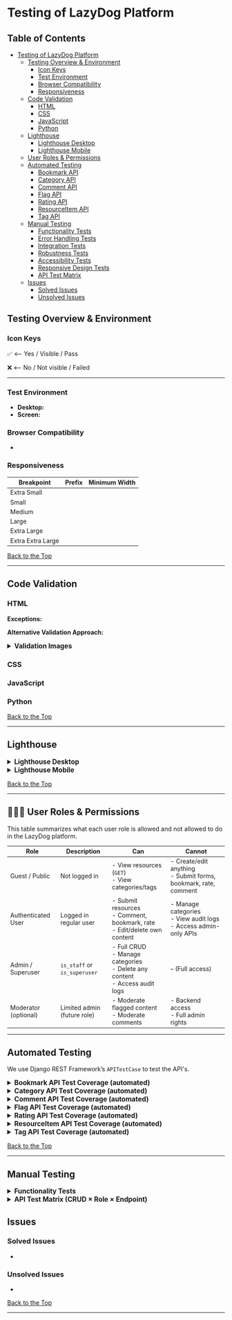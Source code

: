 # Testing of LazyDog Platform

## Table of Contents

- [Testing of LazyDog Platform](#testing-of-lazydog-platform)
  - [Testing Overview & Environment](#testing-overview--environment)
    - [Icon Keys](#icon-keys)
    - [Test Environment](#test-environment)
    - [Browser Compatibility](#browser-compatibility)
    - [Responsiveness](#responsiveness)
  - [Code Validation](#code-validation)
    - [HTML](#html)
    - [CSS](#css)
    - [JavaScript](#javascript)
    - [Python](#python)
  - [Lighthouse](#lighthouse)
    - [Lighthouse Desktop](#lighthouse-desktop)
    - [Lighthouse Mobile](#lighthouse-mobile)
  - [User Roles & Permissions](#user-roles--permissions)
  - [Automated Testing](#automated-testing)
    - [Bookmark API](#bookmark-api-test-coverage-automated)
    - [Category API](#category-api-test-coverage-automated)
    - [Comment API](#comment-api-test-coverage-automated)
    - [Flag API](#flag-api-test-coverage-automated)
    - [Rating API](#rating-api-test-coverage-automated)
    - [ResourceItem API](#resourceitem-api-test-coverage-automated)
    - [Tag API](#tag-api-test-coverage-automated)
  - [Manual Testing](#manual-testing)
    - [Functionality Tests](#functionality-tests)
    - [Error Handling Tests](#error-handling-tests)
    - [Integration Tests](#integration-tests)
    - [Robustness Tests](#robustness-tests)
    - [Accessibility Tests](#accessibility-tests)
    - [Responsive Design Tests](#responsive-design-tests)
    - [API Test Matrix](#api-test--matrix)
  - [Issues](#issues)
    - [Solved Issues](#solved-issues)
    - [Unsolved Issues](#unsolved-issues)

## Testing Overview & Environment

### Icon Keys

&#9989; <-- Yes / Visible / Pass

&#10060; <-- No / Not visible / Failed

---

### Test Environment

- **Desktop:**
- **Screen:**

### Browser Compatibility

- 

### Responsiveness

| **Breakpoint**         | **Prefix** | **Minimum Width** |
|------------------------|------------|-------------------|
| Extra Small            |            |                   |
| Small                  |            |                   |
| Medium                 |            |                   |
| Large                  |            |                   |
| Extra Large            |            |                   |
| Extra Extra Large      |            |                   |

[Back to the Top](#testing-of-lazydog-platform)

---

## Code Validation

### HTML

**Exceptions:**

**Alternative Validation Approach:**

<details id="Validation Images">
<summary style="font-size: 1.1em; font-weight: bold;">Validation Images</summary>

#### Landing (Non-Authenticated)

#### Sign Up

#### Log In

#### Forgot Password

#### Home (Authenticated)

#### User Dashboard

#### Resource Page

#### Resource Detail Page

#### Contribution Form

#### About Page

#### About Detail Page

#### Contact Form

#### Log Out

#### Confirm Delete

</details>

### CSS

### JavaScript

### Python

[Back to the Top](#testing-of-lazydog-platform)

---

## Lighthouse

<details id="Lighthouse-desktop">
<summary style="font-size: 1.1em; font-weight: bold;">Lighthouse Desktop</summary>

#### Landing (Non-Authenticated)

#### Sign Up

#### Log In

#### Forgot Password

#### Home (Authenticated)

#### User Dashboard

#### Resource Page

#### Resource Detail Page

#### Contribution Form

#### About Page

#### About Detail Page

#### Contact Form

#### Log Out

#### Confirm Delete

</details>

<details id="Lighthouse-mobile">
<summary style="font-size: 1.1em; font-weight: bold;">Lighthouse Mobile</summary>

#### Landing (Non-Authenticated)

#### Sign Up

#### Log In

#### Forgot Password

#### Home (Authenticated)

#### User Dashboard

#### Resource Page

#### Resource Detail Page

#### Contribution Form

#### About Page

#### About Detail Page

#### Contact Form

#### Log Out

#### Confirm Delete

</details>

[Back to the Top](#testing-of-lazydog-platform)

---

## 🧑‍🤝‍🧑 User Roles & Permissions

This table summarizes what each user role is allowed and not allowed to do in the LazyDog platform.

| Role               | Description                     | Can                                                                 | Cannot                                                               |
|--------------------|---------------------------------|----------------------------------------------------------------------|-----------------------------------------------------------------------|
| Guest / Public   | Not logged in                   | - View resources (`GET`)<br>- View categories/tags                  | - Create/edit anything<br>- Submit forms, bookmark, rate, comment     |
| Authenticated User | Logged in regular user          | - Submit resources<br>- Comment, bookmark, rate<br>- Edit/delete own content | - Manage categories<br>- View audit logs<br>- Access admin-only APIs |
| Admin / Superuser | `is_staff` or `is_superuser`     | - Full CRUD<br>- Manage categories<br>- Delete any content<br>- Access audit logs | – (Full access)                                                   |
| Moderator (optional) | Limited admin (future role) | - Moderate flagged content<br>- Moderate comments                    | - Backend access<br>- Full admin rights                              |

---

## Automated Testing

We use Django REST Framework’s `APITestCase` to test the API's.

<details id="Auto-test-bookmark">
<summary style="font-size: 1.1em; font-weight: bold;">Bookmark API Test Coverage (automated)</summary>
<br>

The following behaviors are covered automatically:

- ✅ Creating a bookmark (valid/duplicate/unauthenticated)
- ✅ Deleting bookmarks (own vs others')
- ✅ Filtering bookmarks by user and by resource
- ✅ Listing all bookmarks
- ✅ Validating default ordering by `created_at`
- ✅ Blocking updates (PATCH/PUT) to immutable bookmark records

These tests run against an isolated test database and validate both HTTP responses and data integrity. <BR>
See [bookmark/tests.py](https://github.com/ci-companeros/lazydog-api/blob/main/bookmark/tests.py) for full test coverage.

Result:

![Bookmark Tests Passed](../testing/TESTING-images/bookmark-ut-250526-1419.webp)

</details>

<details id="Auto-test-category">
<summary style="font-size: 1.1em; font-weight: bold;">Category API Test Coverage (automated)</summary>
<br>

The following behaviors are covered automatically:

- X
- Y
- Z

These tests run against an isolated test database and validate both HTTP responses and data integrity.
See [category/tests.py](https://github.com/ci-companeros/lazydog-api/blob/main/category/tests.py) for full test coverage.

Result:

![Category Tests Passed](../testing/TESTING-images/XXX)

</details>

<details id="Auto-test-comment">
<summary style="font-size: 1.1em; font-weight: bold;">Comment API Test Coverage (automated)</summary>
<br>

The following behaviors are covered automatically:

- X
- Y
- Z


These tests run against an isolated test database and validate both HTTP responses and data integrity.
See [comment/tests.py](https://github.com/ci-companeros/lazydog-api/blob/main/comment/tests.py) for full test coverage.

Result:

![Comment Tests Passed](../testing/TESTING-images/XXX)

</details>

<details id="Auto-test-flag">
<summary style="font-size: 1.1em; font-weight: bold;">Flag API Test Coverage (automated)</summary>
<br>

The following behaviors are covered automatically:
- X
- Y
- Z

Tests will be added under:  
[flag/tests.py](https://github.com/ci-companeros/lazydog-api/blob/main/flag/tests.py)

Result:

![Flag Tests Passed](../testing/TESTING-images/XXX)

</details>

<details id="Auto-test-rating">
<summary style="font-size: 1.1em; font-weight: bold;">Rating API Test Coverage (automated)</summary>
<br>

The following behaviors are covered automatically:

- X
- Y
- Z

These tests run against an isolated test database and validate both HTTP responses and data integrity.
See [rating/tests.py](https://github.com/ci-companeros/lazydog-api/blob/main/rating/tests.py) for full test coverage.

Result:

![Rating Tests Passed](../testing/TESTING-images/XXX)

</details>

<details id="Auto-test-resource">
<summary style="font-size: 1.1em; font-weight: bold;">ResourceItem API Test Coverage (automated)</summary>
<br>

The following behaviors are covered automatically:

- X
- Y
- Z

These tests run against an isolated test database and validate both HTTP responses and data integrity.
See [resource_item/tests.py](https://github.com/ci-companeros/lazydog-api/blob/main/resource_item/tests.py) for full test coverage.

Result:

![ResourceItem Tests Passed](../testing/TESTING-images/XXX)

</details>

<details id="Auto-test-tag">
<summary style="font-size: 1.1em; font-weight: bold;">Tag API Test Coverage (automated)</summary>
<br>

The following behaviors are covered automatically:

- ✅ **Creating a tag** (permitted only for admin users; blocked for regular and unauthenticated users)
- ✅ **Updating a tag** (PATCH allowed for admins only; regular users are blocked)
- ✅ **Deleting a tag** (admin-only; unauthorized deletion attempts are rejected)
- ✅ **Retrieving a single tag** (open to all users, including unauthenticated)
- ✅ **Listing all tags** (publicly accessible without login)
- ✅ **Slug generation** (auto-created from tag name upon creation)
- ✅ **Enforcing access control** (tests confirm permissions are respected across all endpoints)
- ✅ **Model logic validation** (`__str__`, unique name constraint, slug collision handling)
- ✅ **Serializer logic validation** (field presence, required and unique name validation)

These tests run against an isolated test database and validate both HTTP responses and data integrity.
See for full test coverage.
- [tag/tests.py](https://github.com/ci-companeros/lazydog-api/blob/main/tag/tests/test_models.py)
- [tag/tests.py](https://github.com/ci-companeros/lazydog-api/blob/main/tag/tests/test_serializers.py)
- [tag/tests.py](https://github.com/ci-companeros/lazydog-api/blob/main/tag/tests/test_views.py)

Result:

![Bookmark Tests Passed](../testing/TESTING-images/tag-ut-250531-0815.webp)

</details>

[Back to the Top](#testing-of-lazydog-platform)

---

## Manual Testing

<details id="Function-test">
<summary style="font-size: 1.1em; font-weight: bold;">Functionality Tests</summary>

### Test  Example 

Functional tests validate how features behave from a **user-facing perspective**. Since some features are **permission-based**, the table includes a `Role` column to clarify the context (e.g., guest, user, or admin). This helps ensure that the same feature behaves correctly across different user types.


| ID   | Feature       | Role   | What the test verifies                  | How to execute the test                            | Expected Result                         | Pass/Fail | Status | Comments         | Execution Date |
|------|---------------|--------|-----------------------------------------|----------------------------------------------------|------------------------------------------|-----------|--------|------------------|----------------|
| F01  | Submit Form   | Guest  | Guest users can't submit resources      | Open form while logged out, click Submit           | Error message: "Authentication required" | P/F         |        |                  | 250505         |
| F02  | Submit Form   | User   | Logged-in users can submit resources    | Log in, open form, fill in title + URL, click Submit | Confirmation message shown              | P/F         |        |                  | 250505         |

### Standard Functional Tests

| ID  | Feature | Role | What the test verifies | How to execute the test | Expected Result | Pass/Fail | Status | Comments | Execution Date |
|-----|---------|------|------------------------|--------------------------|------------------|-----------|--------|----------|----------------|


### **Error Handling Tests**

#### Manual Steps to Render Error Page on Local Host and in Production

<details id="simulate-errors">
<summary style="font-size: 1.1em; font-weight: bold;">Simulate Error Pages in Local Host Environment</summary>
<br>

- Manual steps to simulate error XXX in local host:
  1. -
  2. -
  3. -
  4. -
</details>
<br>

| ID  | Feature | Role | What the test verifies | How to execute the test | Expected Result | Pass/Fail | Status | Comments | Execution Date |
|-----|---------|------|------------------------|--------------------------|------------------|-----------|--------|----------|----------------|


### **Integration Tests**

| ID  | Feature | Role | What the test verifies | How to execute the test | Expected Result | Pass/Fail | Status | Comments | Execution Date |
|-----|---------|------|------------------------|--------------------------|------------------|-----------|--------|----------|----------------|

### **Robustness Tests**

| ID  | Feature | Role | What the test verifies | How to execute the test | Expected Result | Pass/Fail | Status | Comments | Execution Date |
|-----|---------|------|------------------------|--------------------------|------------------|-----------|--------|----------|----------------|


### **Accessibility Tests**

| ID  | Feature | Role | What the test verifies | How to execute the test | Expected Result | Pass/Fail | Status | Comments | Execution Date |
|-----|---------|------|------------------------|--------------------------|------------------|-----------|--------|----------|----------------|


### **Responsive Design Tests**

| ID  | Feature | Role | What the test verifies | How to execute the test | Expected Result | Pass/Fail | Status | Comments | Execution Date |
|-----|---------|------|------------------------|--------------------------|------------------|-----------|--------|----------|----------------|


</details>

<details id="API Test  Matrix">
<summary style="font-size: 1.1em; font-weight: bold;">API Test  Matrix (CRUD × Role × Endpoint)</summary>
<br>
Covers all major endpoints, all HTTP methods (GET, POST, PATCH/PUT, DELETE), and expected behavior for:
- Unauthenticated User
- Authenticated Regular User
- Admin (Staff)

## User API (DRF Default)

| ID  | Endpoint         | Method | Role        | Description                    | Payload | Expected Status | Notes                    | Pass/Fail |
|-----|------------------|--------|-------------|--------------------------------|---------|------------------|--------------------------|---|
| U01 | /api/users/      | GET    | Admin       | List all users                 | –       | 200 OK           | Admin only               |   |
| U02 | /api/users/      | GET    | User        | List users                     | –       | 403 Forbidden    |                          |   |
| U03 | /api/users/{id}/ | GET    | Admin       | Get user detail                | –       | 200 OK           |                          |   |
| U04 | /api/users/{id}/ | GET    | User        | Get another user detail        | –       | 403 Forbidden    |                          |   |

## ResourceItem API

| ID  | Endpoint           | Method | Role         | Description                           | Payload                          | Expected Status | Notes    | Pass/Fail |
|-----|--------------------|--------|--------------|---------------------------------------|----------------------------------|------------------|---------|--|
| R01 | /api/resources/    | GET    | Public       | List all resources                    | –                                | 200 OK           |         |  |
| R02 | /api/resources/    | POST   | User         | Create new resource                   | {title, url, category}           | 201 Created      |         |  |
| R03 | /api/resources/    | POST   | Public       | Fail: create while unauthenticated    | {title, ...}                     | 403 Forbidden    |         |  |
| R04 | /api/resources/{id}/ | PATCH | User (owner) | Update own resource                   | {title: "Edit"}                  | 200 OK           |        |  |
| R05 | /api/resources/{id}/ | PATCH | User (other) | Try updating someone else's resource  | {title: "Hijack"}                | 403 Forbidden    |        |  |
| R06 | /api/resources/{id}/ | DELETE| User (owner) | Delete own resource                   | –                                | 204 No Content   |        |  |
| R07 | /api/resources/{id}/ | DELETE| User (other) | Delete someone else's resource        | –                                | 403 Forbidden    |        |  |

## Category API

| ID  | Endpoint           | Method | Role        | Description                         | Payload                      | Expected Status | Notes | Pass/Fail |
|-----|--------------------|--------|-------------|-------------------------------------|------------------------------|------------------|-------|---|
| C01 | /api/categories/   | GET    | Public      | List all categories                 | –                            | 200 OK           |       |  |
| C02 | /api/categories/   | POST   | Admin       | Create a new category               | {name, description}          | 201 Created      |       |  |
| C03 | /api/categories/   | POST   | User        | Fail: not allowed to create         | {name, ...}                  | 403 Forbidden    |       |  |
| C04 | /api/categories/{id}/ | PATCH | Admin       | Edit category                       | {description: "Updated"}     | 200 OK           |       |  |
| C05 | /api/categories/{id}/ | PATCH | User        | Fail: attempt to edit category      | {name: "X"}                  | 403 Forbidden    |       |  |
| C06 | /api/categories/{id}/ | DELETE| Admin       | Delete category                     | –                            | 204 No Content   |       |  |

## 💬 Comment API

| ID  | Endpoint         | Method | Role         | Description                          | Payload                             | Expected Status | Notes | Pass/Fail |
|-----|------------------|--------|--------------|--------------------------------------|-------------------------------------|------------------|-------|---|
| CM1 | /api/comments/   | POST   | User         | Create a comment                     | {resource_item, content}           | 201 Created      |       |  |
| CM2 | /api/comments/   | POST   | Public       | Fail: unauthenticated comment        | {resource_item, content}           | 403 Forbidden    |       |  |
| CM3 | /api/comments/{id}/ | PATCH | Owner        | Edit own comment                     | {content: "edited"}                | 200 OK           |       |  |
| CM4 | /api/comments/{id}/ | PATCH | Other user   | Fail: edit other's comment           | {content: "bad"}                   | 403 Forbidden    |       |  |
| CM5 | /api/comments/{id}/ | DELETE| Owner        | Delete own comment                   | –                                   | 204 No Content   |       |  |
| CM6 | /api/comments/{id}/ | DELETE| Other user   | Fail: delete another's comment       | –                                   | 403 Forbidden    |       |  |

## 🟊 Rating API

| ID  | Endpoint         | Method | Role | Description                     | Payload                            | Expected Status | Notes | Pass/Fail |
|-----|------------------|--------|------|---------------------------------|------------------------------------|------------------|-------|---|
| RT1 | /api/ratings/    | POST   | User | Create or update rating         | {resource_item, score}             | 200/201          |       |  |
| RT2 | /api/ratings/    | POST   | Public | Fail: unauthenticated rating     | {resource_item, score}             | 403 Forbidden    |       |  |
| RT3 | /api/ratings/    | POST   | User | Fail: missing score             | {resource_item}                    | 400 Bad Request  |       |  |

## Bookmark API

| ID   | Endpoint                  | Method | Role      | Description                              | Payload              | Expected Status      | Notes                      | Pass/Fail |
|------|---------------------------|--------|-----------|------------------------------------------|----------------------|----------------------|----------------------------|-----------|
| BM1  | /api/bookmarks/           | GET    | User      | List own bookmarks                       | –                    | 200 OK               |                            |           |
| BM2  | /api/bookmarks/           | POST   | User      | Add a bookmark                           | {resource_item}      | 201 Created          |                            |           |
| BM3  | /api/bookmarks/           | POST   | Public    | Fail: add without auth                   | {resource_item}      | 403 Forbidden        |                            |           |
| BM4  | /api/bookmarks/           | GET    | Public    | Anyone can view all bookmarks            | –                    | 200 OK               |                            |           |
| BM5  | /api/bookmarks/?user=1    | GET    | Public    | Filter bookmarks by user                 | –                    | 200 OK               |                            |           |
| BM6  | /api/bookmarks/?resource=2| GET    | Public    | Filter bookmarks by resource             | –                    | 200 OK               |                            |           |
| BM7  | /api/bookmarks/{id}/      | DELETE | OtherUser | Cannot delete another user's bookmark    | –                    | 403 Forbidden        | Permission check           |           |
| BM8  | /api/bookmarks/{id}/      | DELETE | Owner     | Can delete own bookmark                  | –                    | 204 No Content       |                            |           |
| BM9  | /api/bookmarks/{id}/      | PATCH  | Owner     | Cannot update a bookmark                 | {resource}           | 400 Bad Request \*   | or 405 if disabled in view |           |
| BM10 | /api/bookmarks/           | GET    | Public    | Results are ordered by created_at desc   | –                    | 200 OK               | Check default ordering     |           |


## Tag API

| ID  | Endpoint         | Method | Role | Description                    | Payload                    | Expected Status | Notes | Pass/Fail |
|-----|------------------|--------|------|--------------------------------|----------------------------|------------------|-------|---|
| TG1 | /api/tags/       | GET    | Public | List tags                      | –                          | 200 OK           |       |  |
| TG2 | /api/tags/       | POST   | User   | Create new tag                | {name}                     | 201 Created      |       |  |
| TG3 | /api/tags/       | POST   | Public | Fail: unauthenticated create  | {name}                     | 403 Forbidden    |       |  |

## Flag API

| ID  | Endpoint       | Method | Role | Description               | Payload                        | Expected Status | Notes | Pass/Fail |
|-----|----------------|--------|------|---------------------------|--------------------------------|------------------|-------|---|
| FL1 | /api/flags/    | POST   | User | Flag resource or comment | {resource_item, reason}        | 201 Created      | Future extension |  |

## Notification API (planned)

| ID  | Endpoint            | Method | Role | Description         | Payload | Expected Status | Notes | Pass/Fail |
|-----|---------------------|--------|------|---------------------|---------|------------------|-------|---|
| NT1 | /api/notifications/ | GET    | User | View notifications  | –       | 200 OK           | Future |  |

## Audit Trail (Admin only)

| ID  | Endpoint      | Method | Role  | Description           | Payload | Expected Status | Notes | Pass/Fail |
|-----|---------------|--------|-------|-----------------------|---------|------------------|-------|---|
| AD1 | /api/audit/   | GET    | Admin | View audit trail logs | –       | 200 OK           | Future |  |

</details>


## Issues

### Solved Issues
- 

### Unsolved Issues 
- 

[Back to the Top](#testing-of-lazydog-platform)

---
